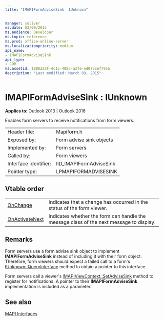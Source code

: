 ```yaml
---
title: "IMAPIFormAdviseSink  IUnknown"
 
 
manager: soliver
ms.date: 03/09/2015
ms.audience: Developer
ms.topic: reference
ms.prod: office-online-server
ms.localizationpriority: medium
api_name:
- IMAPIFormAdviseSink
api_type:
- COM
ms.assetid: 180022af-4c1c-408c-a3fe-ed075cef79ab
description: "Last modified: March 09, 2015"
---
```


# IMAPIFormAdviseSink : IUnknown

  
  
**Applies to**: Outlook 2013 | Outlook 2016 
  
Enables form servers to receive notifications from form viewers. 
  
|||
|:-----|:-----|
|Header file:  <br/> |Mapiform.h  <br/> |
|Exposed by:  <br/> |Form advise sink objects  <br/> |
|Implemented by:  <br/> |Form servers  <br/> |
|Called by:  <br/> |Form viewers  <br/> |
|Interface identifier:  <br/> |IID_IMAPIFormAdviseSink  <br/> |
|Pointer type:  <br/> |LPMAPIFORMADVISESINK  <br/> |
   
## Vtable order

|||
|:-----|:-----|
|[OnChange](imapiformadvisesink-onchange.md) <br/> |Indicates that a change has occurred in the status of the form viewer.  <br/> |
|[OnActivateNext](imapiformadvisesink-onactivatenext.md) <br/> |Indicates whether the form can handle the message class of the next message to display.  <br/> |
   
## Remarks

Form servers use a form advise sink object to implement **IMAPIFormAdviseSink** instead of including it with their form object. Therefore, form viewers should expect a failed call to a form's [IUnknown::QueryInterface](https://msdn.microsoft.com/library/ms682521%28v=VS.85%29.aspx) method to obtain a pointer to this interface. 
  
Form servers call a viewer's [IMAPIViewContext::SetAdviseSink](imapiviewcontext-setadvisesink.md) method to register for notifications. A pointer to their **IMAPIFormAdviseSink** implementation is included as a parameter. 
  
## See also



[MAPI Interfaces](mapi-interfaces.md)

